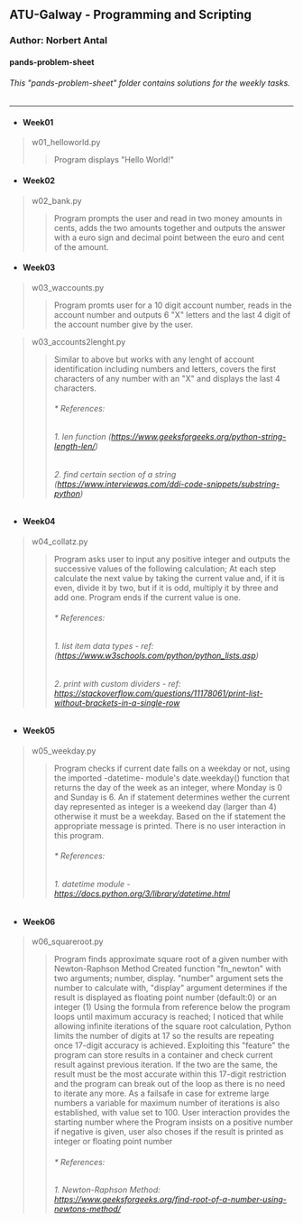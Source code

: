 ## ATU-Galway - Programming and Scripting
### Author: Norbert Antal
#### **pands-problem-sheet**
###### This "pands-problem-sheet" folder contains solutions for the weekly tasks.

---

- #### Week01
> w01_helloworld.py  
>> Program displays "Hello World!"
- #### Week02
> w02_bank.py
>> Program prompts the user and read in two money amounts in cents, adds the two amounts together and outputs the answer with a euro sign and decimal point between the euro and cent of the amount.
- #### Week03
> w03_waccounts.py
>> Program promts user for a 10 digit account number, reads in the account number and outputs 6 "X" letters and the last 4 digit of the account number give by the user. 

> w03_accounts2lenght.py
>> Similar to above but works with any lenght of account identification including numbers and letters, covers the first characters of any number with an "X" and displays the last 4 characters.
>>    ###### * References: 
>>###### 1. len function (https://www.geeksforgeeks.org/python-string-length-len/)  
>>###### 2. find certain section of a string (https://www.interviewqs.com/ddi-code-snippets/substring-python)

- #### Week04
> w04_collatz.py
>> Program asks user to input any positive integer and outputs the successive values of the following calculation; At each step calculate the next value by taking the current value and, if it is even, divide it by two, but if it is odd, multiply it by three and add one. Program ends if the current value is one.
>>    ###### * References: 
>>###### 1. list item data types - ref: (https://www.w3schools.com/python/python_lists.asp)  
>>###### 2. print with custom dividers - ref: https://stackoverflow.com/questions/11178061/print-list-without-brackets-in-a-single-row

- #### Week05
> w05_weekday.py
>> Program checks if current date falls on a weekday or not, using the imported -datetime- module's date.weekday() function that returns the day of the week as an integer, where Monday is 0 and Sunday is 6. 
An if statement determines wether the current day represented as integer is a weekend day (larger than 4) otherwise it must be a weekday. Based on the if statement the appropriate message is printed.
There is no user interaction in this program.
>>    ###### * References: 
>>###### 1. datetime module - https://docs.python.org/3/library/datetime.html

- #### Week06
> w06_squareroot.py
>> Program finds approximate square root of a given number with Newton-Raphson Method
Created function "fn_newton" with two arguments; number, display. 
 "number" argument sets the number to calculate with, 
 "display" argument determines if the result is displayed as floating point number (default:0) or an integer (1)
Using the formula from reference below the program loops until maximum accuracy is reached;
    I noticed that while allowing infinite iterations of the square root calculation, Python limits the number of digits at 17 so the results are repeating once 17-digit accuracy is achieved.
    Exploiting this "feature" the program can store results in a container and check current result against previous iteration. 
    If the two are the same, the result must be the most accurate within this 17-digit restriction and the program can break out of the loop as there is no need to iterate any more.
As a failsafe in case for extreme large numbers a variable for maximum number of iterations is also established, with value set to 100.
User interaction provides the starting number where the Program insists on a positive number if negative is given, user also choses if the result is printed as integer or floating point number
>>    ###### * References: 
>>###### 1. Newton-Raphson Method: https://www.geeksforgeeks.org/find-root-of-a-number-using-newtons-method/